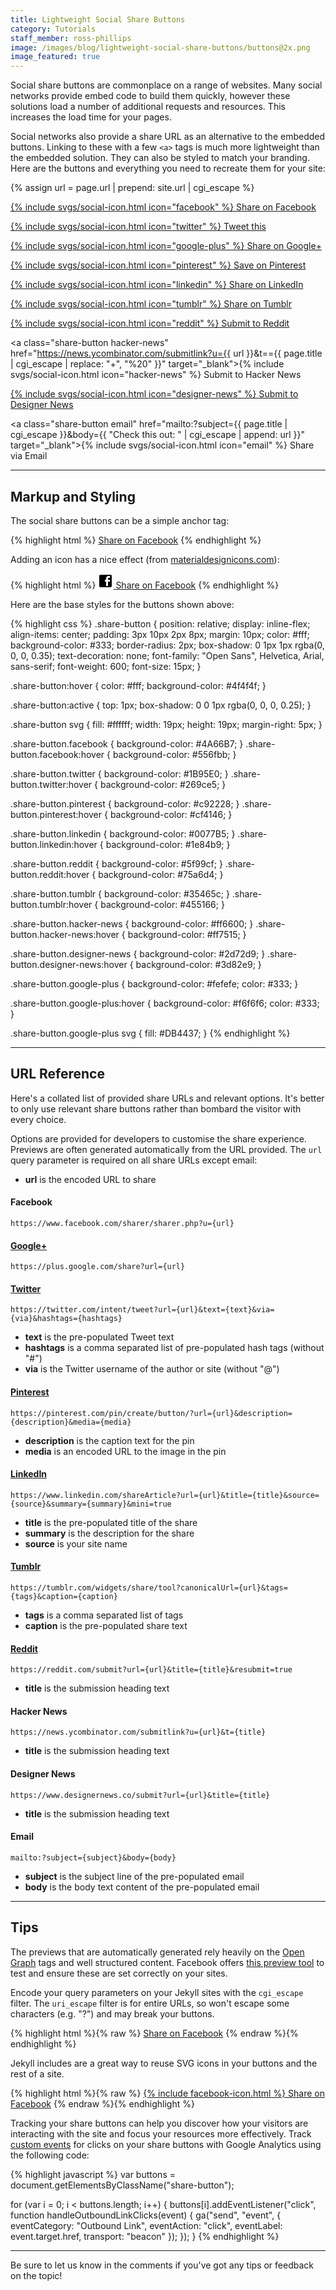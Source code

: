 ```yaml
---
title: Lightweight Social Share Buttons
category: Tutorials
staff_member: ross-phillips
image: /images/blog/lightweight-social-share-buttons/buttons@2x.png
image_featured: true
---
```


Social share buttons are commonplace on a range of websites. Many social networks provide embed code to build them quickly, however these solutions load a number of additional requests and resources. This increases the load time for your pages.

Social networks also provide a share URL as an alternative to the embedded buttons. Linking to these with a few `<a>` tags is much more lightweight than the embedded solution. They can also be styled to match your branding. Here are the buttons and everything you need to recreate them for your site:

{% assign url = page.url | prepend: site.url | cgi_escape %}

<div class="well">
<a class="share-button facebook" href="https://www.facebook.com/sharer/sharer.php?u={{ url }}" target="_blank">{% include svgs/social-icon.html icon="facebook" %} Share on Facebook</a>

<a class="share-button twitter" href="https://twitter.com/intent/tweet?url={{ url }}&amp;text={{ page.title | markdownify | strip_html | cgi_escape }}%20on%20{{ site.title | cgi_escape }}&amp;via=CloudCannon" target="_blank">{% include svgs/social-icon.html icon="twitter" %} Tweet this</a>

<a class="share-button google-plus" href="https://plus.google.com/share?url={{ url }}" target="_blank">{% include svgs/social-icon.html icon="google-plus" %} Share on Google+</a>

<a class="share-button pinterest" href="https://pinterest.com/pin/create/button/?url={{ url }}&description={{ page.title | cgi_escape }}&media={{ page.image | prepend: site.url | cgi_escape }}" target="_blank">{% include svgs/social-icon.html icon="pinterest" %} Save on Pinterest</a>

<a class="share-button linkedin" href="https://www.linkedin.com/shareArticle?url={{ url }}&title={{ page.title | cgi_escape }}&source=CloudCannon&mini=true" target="_blank">{% include svgs/social-icon.html icon="linkedin" %} Share on LinkedIn</a>

<a class="share-button tumblr" href="
https://tumblr.com/widgets/share/tool?canonicalUrl={{ url }}&tags=jekyll,webdev,webdesign&caption={{ page.title | cgi_escape}}" target="_blank">{% include svgs/social-icon.html icon="tumblr" %} Share on Tumblr</a>

<a class="share-button reddit" href="https://reddit.com/submit?url={{ url }}&title={{ page.title | cgi_escape }}&resubmit=true" target="_blank">{% include svgs/social-icon.html icon="reddit" %} Submit to Reddit</a>

<a class="share-button hacker-news" href="https://news.ycombinator.com/submitlink?u={{ url }}&t=={{ page.title | cgi_escape | replace: "+", "%20" }}" target="_blank">{% include svgs/social-icon.html icon="hacker-news" %} Submit to Hacker News</a>

<a class="share-button designer-news" href="https://www.designernews.co/submit?url={{ url }}&title={{ page.title | cgi_escape }}" target="_blank">{% include svgs/social-icon.html icon="designer-news" %} Submit to Designer News</a>

<a class="share-button email" href="mailto:?subject={{ page.title | cgi_escape }}&body={{ "Check this out: " | cgi_escape | append: url }}" target="_blank">{% include svgs/social-icon.html icon="email" %} Share via Email</a>
</div>

<!-- ![Social icons on a phone](/images/blog/lightweight-social-share-buttons/social-icon-grid.jpg){: srcset="/images/blog/lightweight-social-share-buttons/social-icon-grid.jpg 800w, /images/blog/lightweight-social-share-buttons/social-icon-grid@2x.jpg 1600w"} -->

---

## Markup and Styling

The social share buttons can be a simple anchor tag:

{% highlight html %}
<a href="https://www.facebook.com/sharer/sharer.php?u=http%3A%2F%2Fexample.com%2F"
  class="share-button facebook"
  target="_blank">Share on Facebook</a>
{% endhighlight %}

Adding an icon has a nice effect (from [materialdesignicons.com](https://materialdesignicons.com/)):

{% highlight html %}
<a href="https://www.facebook.com/sharer/sharer.php?u=http%3A%2F%2Fexample.com%2F"
  class="share-button facebook"
  target="_blank">
    <svg fill="#000000"
      height="24"
      viewBox="0 0 24 24"
      width="24"
      xmlns="http://www.w3.org/2000/svg"><path d="M19,4V7H17A1,1 0 0,0 16,8V10H19V13H16V20H13V13H11V10H13V7.5C13,5.56 14.57,4 16.5,4M20,2H4A2,2 0 0,0 2,4V20A2,2 0 0,0 4,22H20A2,2 0 0,0 22,20V4C22,2.89 21.1,2 20,2Z" /></svg> Share on Facebook</a>
{% endhighlight %}

Here are the base styles for the buttons shown above:

{% highlight css %}
.share-button {
  position: relative;
  display: inline-flex;
  align-items: center;
  padding: 3px 10px 2px 8px;
  margin: 10px;
  color: #fff;
  background-color: #333;
  border-radius: 2px;
  box-shadow: 0 1px 1px rgba(0, 0, 0, 0.35);
  text-decoration: none;
  font-family: "Open Sans", Helvetica, Arial, sans-serif;
  font-weight: 600;
  font-size: 15px;
}

.share-button:hover {
  color: #fff;
  background-color: #4f4f4f;
}

.share-button:active {
  top: 1px;
  box-shadow: 0 0 1px rgba(0, 0, 0, 0.25);
}

.share-button svg {
  fill: #ffffff;
  width: 19px;
  height: 19px;
  margin-right: 5px;
}

.share-button.facebook { background-color: #4A66B7; }
.share-button.facebook:hover { background-color: #556fbb; }

.share-button.twitter { background-color: #1B95E0; }
.share-button.twitter:hover { background-color: #269ce5; }

.share-button.pinterest { background-color: #c92228; }
.share-button.pinterest:hover { background-color: #cf4146; }

.share-button.linkedin { background-color: #0077B5; }
.share-button.linkedin:hover { background-color: #1e84b9; }

.share-button.reddit { background-color: #5f99cf; }
.share-button.reddit:hover { background-color: #75a6d4; }

.share-button.tumblr { background-color: #35465c; }
.share-button.tumblr:hover { background-color: #455166; }

.share-button.hacker-news { background-color: #ff6600; }
.share-button.hacker-news:hover { background-color: #ff7515; }

.share-button.designer-news { background-color: #2d72d9; }
.share-button.designer-news:hover { background-color: #3d82e9; }

.share-button.google-plus {
  background-color: #fefefe;
  color: #333;
}

.share-button.google-plus:hover {
  background-color: #f6f6f6;
  color: #333;
}

.share-button.google-plus svg {
  fill: #DB4437;
}
{% endhighlight %}

---

## URL Reference

Here's a collated list of provided share URLs and relevant options. It's better to only use relevant share buttons rather than bombard the visitor with every choice.

Options are provided for developers to customise the share experience. Previews are often generated automatically from the URL provided. The `url` query parameter is required on all share URLs except email:

* **url** is the encoded URL to share

#### Facebook

`https://www.facebook.com/sharer/sharer.php?u={url}`

#### [Google+](https://developers.google.com/+/web/share/#share-link)

`https://plus.google.com/share?url={url}`

#### [Twitter](https://dev.twitter.com/web/tweet-button/web-intent)

`https://twitter.com/intent/tweet?url={url}&text={text}&via={via}&hashtags={hashtags}`

* **text** is the pre-populated Tweet text
* **hashtags** is a comma separated list of pre-populated hash tags (without "#")
* **via** is the Twitter username of the author or site (without "@")

#### [Pinterest](https://developers.pinterest.com/docs/widgets/save/)

`https://pinterest.com/pin/create/button/?url={url}&description={description}&media={media}`

* **description** is the caption text for the pin
* **media** is an encoded URL to the image in the pin

#### [LinkedIn](https://developer.linkedin.com/docs/share-on-linkedin)

`https://www.linkedin.com/shareArticle?url={url}&title={title}&source={source}&summary={summary}&mini=true`

* **title** is the pre-populated title of the share
* **summary** is the description for the share
* **source** is your site name

#### [Tumblr](https://www.tumblr.com/docs/en/share_button#custom-button)

`https://tumblr.com/widgets/share/tool?canonicalUrl={url}&tags={tags}&caption={caption}`

* **tags** is a comma separated list of tags
* **caption** is the pre-populated share text

#### [Reddit](https://www.reddit.com/dev/api#POST_api_submit)

`https://reddit.com/submit?url={url}&title={title}&resubmit=true`

* **title** is the submission heading text

#### Hacker News

`https://news.ycombinator.com/submitlink?u={url}&t={title}`

* **title** is the submission heading text

#### Designer News

`https://www.designernews.co/submit?url={url}&title={title}`

* **title** is the submission heading text

#### Email

`mailto:?subject={subject}&body={body}`

* **subject** is the subject line of the pre-populated email
* **body** is the body text content of the pre-populated email

---

## Tips

The previews that are automatically generated rely heavily on the [Open Graph](http://ogp.me/) tags and well structured content. Facebook offers [this preview tool](https://developers.facebook.com/tools/debug/og/object/) to test and ensure these are set correctly on your sites.

Encode your query parameters on your Jekyll sites with the `cgi_escape` filter. The `uri_escape` filter is for entire URLs, so won't escape some characters (e.g. "?") and may break your buttons.

{% highlight html %}{% raw %}
<a class="share-button facebook" href="https://www.facebook.com/sharer/sharer.php?u={{ page.url | prepend: site.url | cgi_escape }}" target="_blank">Share on Facebook</a>
{% endraw %}{% endhighlight %}

Jekyll includes are a great way to reuse SVG icons in your buttons and the rest of a site.

{% highlight html %}{% raw %}
<a class="share-button facebook" href="https://www.facebook.com/sharer/sharer.php?u={{ page.url | prepend: site.url | cgi_escape }}" target="_blank">{% include facebook-icon.html %} Share on Facebook</a>
{% endraw %}{% endhighlight %}

Tracking your share buttons can help you discover how your visitors are interacting with the site and focus your resources more effectively. Track [custom events](https://developers.google.com/analytics/devguides/collection/analyticsjs/events) for clicks on your share buttons with Google Analytics using the following code:

{% highlight javascript %}
var buttons = document.getElementsByClassName("share-button");

for (var i = 0; i < buttons.length; i++) {
  buttons[i].addEventListener("click", function handleOutboundLinkClicks(event) {
    ga("send", "event", {
      eventCategory: "Outbound Link",
      eventAction: "click",
      eventLabel: event.target.href,
      transport: "beacon"
    });
  });
}
{% endhighlight %}

---

Be sure to let us know in the comments if you've got any tips or feedback on the topic!
